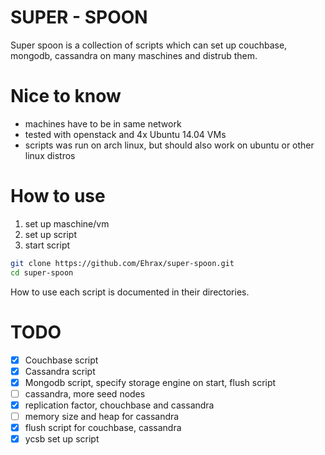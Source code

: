 # SUPER - SPOON
Super spoon is a collection of scripts which can set up couchbase, mongodb,
cassandra on many maschines and distrub them.

# Nice to know
- machines have to be in same network
- tested with openstack and 4x Ubuntu 14.04 VMs
- scripts was run on arch linux, but should also work on ubuntu or other
linux distros

# How to use
1. set up maschine/vm
2. set up script
3. start script
```bash
git clone https://github.com/Ehrax/super-spoon.git
cd super-spoon
```
How to use each script is documented in their directories.

# TODO
- [x] Couchbase script
- [x] Cassandra script
- [x] Mongodb script, specify storage engine on start, flush script
- [ ] cassandra, more seed nodes
- [x] replication factor, chouchbase and cassandra
- [ ] memory size and heap for cassandra
- [x] flush script for couchbase, cassandra
- [x] ycsb set up script
